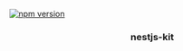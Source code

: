 [![npm version](https://badge.fury.io/js/%40mograine%2Fnestjs-kit.svg)](https://badge.fury.io/js/%40mograine%2Fnestjs-kit)
<br />

<p align="center">
  <h3 align="center">nestjs-kit</h3>
</p>
